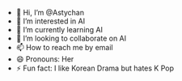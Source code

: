 - 👋 Hi, I’m @Astychan
- 👀 I’m interested in AI
- 🌱 I’m currently learning AI
- 💞️ I’m looking to collaborate on AI
- 📫 How to reach me by email
- 😄 Pronouns: Her
- ⚡ Fun fact: I like Korean Drama but hates K Pop

<!---
Astychan/Astychan is a ✨ special ✨ repository because its `README.md` (this file) appears on your GitHub profile.
You can click the Preview link to take a look at your changes.
--->

